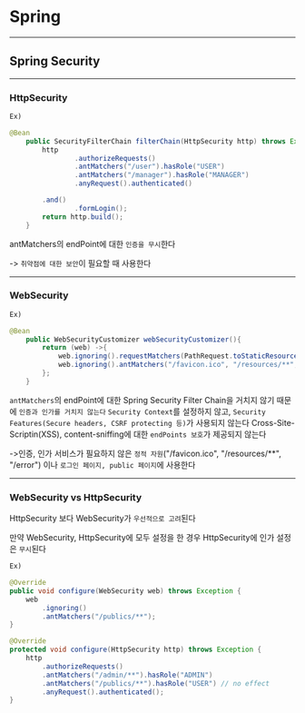 # Spring
---
## Spring Security
---
### HttpSecurity
```java
Ex) 

@Bean
    public SecurityFilterChain filterChain(HttpSecurity http) throws Exception {
        http
                .authorizeRequests()
                .antMatchers("/user").hasRole("USER")
                .antMatchers("/manager").hasRole("MANAGER")
                .anyRequest().authenticated()

        .and()
                .formLogin();
        return http.build();
    }
```
antMatchers의 endPoint에 대한 `인증을 무시`한다

-> `취약점에 대한 보안`이 필요할 때 사용한다

---
### WebSecurity
```java
Ex)

@Bean
    public WebSecurityCustomizer webSecurityCustomizer(){
        return (web) ->{
            web.ignoring().requestMatchers(PathRequest.toStaticResources().atCommonLocations());
            web.ignoring().antMatchers("/favicon.ico", "/resources/**", "/error");
        };
    }
```
`antMatchers`의 endPoint에 대한 Spring Security Filter Chain을 거치지 않기 때문에 `인증과 인가를 거치지 않는다`
`Security Context`를 설정하지 않고, `Security Features(Secure headers, CSRF protecting 등)`가 사용되지 않는다
Cross-Site-Scriptin(XSS), content-sniffing에 대한 `endPoints 보호`가 제공되지 않는다

->인증, 인가 서비스가 필요하지 않은 `정적 자원`("/favicon.ico", "/resources/**", "/error") 이나 `로그인 페이지, public 페이지`에 사용한다

---
### WebSecurity vs HttpSecurity
HttpSecurity 보다 WebSecurity가 `우선적으로 고려`된다

만약 WebSecurity, HttpSecurity에 모두 설정을 한 경우 HttpSecurity에 인가 설정은 `무시`된다
```java
Ex)

@Override
public void configure(WebSecurity web) throws Exception {
    web
        .ignoring()
        .antMatchers("/publics/**");
}

@Override
protected void configure(HttpSecurity http) throws Exception {
    http
        .authorizeRequests()
        .antMatchers("/admin/**").hasRole("ADMIN")
        .antMatchers("/publics/**").hasRole("USER") // no effect
        .anyRequest().authenticated();
}
```